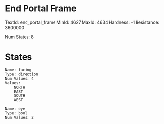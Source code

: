 # End Portal Frame
TextId: end_portal_frame
MinId: 4627
MaxId: 4634
Hardness: -1
Resistance: 3600000

Num States: 8
# States
```
Name: facing
Type: direction
Num Values: 4
Values:
    NORTH
    EAST
    SOUTH
    WEST

Name: eye
Type: bool
Num Values: 2
```